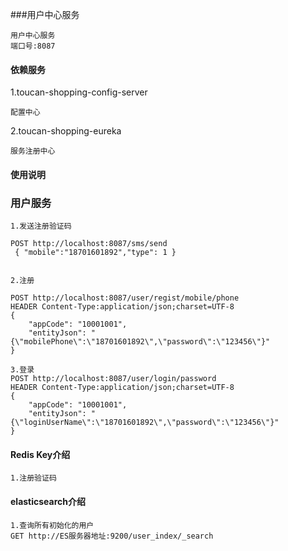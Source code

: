 ###用户中心服务

    用户中心服务
    端口号:8087

#### 依赖服务
1.toucan-shopping-config-server

    配置中心
    
2.toucan-shopping-eureka
    
    服务注册中心


#### 使用说明

### 用户服务

    1.发送注册验证码

    POST http://localhost:8087/sms/send
     { "mobile":"18701601892","type": 1 }
     
    
    2.注册

    POST http://localhost:8087/user/regist/mobile/phone
    HEADER Content-Type:application/json;charset=UTF-8
    {
    	"appCode": "10001001",
    	"entityJson": "{\"mobilePhone\":\"18701601892\",\"password\":\"123456\"}"
    }
    
    3.登录
    POST http://localhost:8087/user/login/password
    HEADER Content-Type:application/json;charset=UTF-8
    {
    	"appCode": "10001001",
    	"entityJson": "{\"loginUserName\":\"18701601892\",\"password\":\"123456\"}"
    }

    


#### Redis Key介绍

    1.注册验证码




#### elasticsearch介绍

    1.查询所有初始化的用户
    GET http://ES服务器地址:9200/user_index/_search